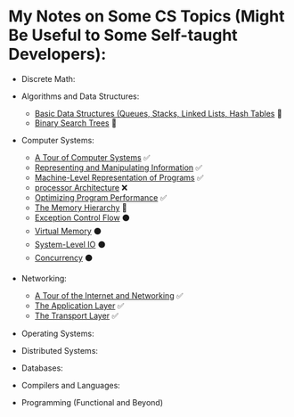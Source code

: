 # My Notes on Some CS Topics (Might Be Useful to Some Self-taught Developers):

- Discrete Math:

- Algorithms and Data Structures:
	+ [Basic Data Structures (Queues, Stacks, Linked Lists, Hash Tables](algorithms/basicDS.md) :arrows_counterclockwise:
	+ [Binary Search Trees](algorithms/bst.md) :arrows_counterclockwise:
- Computer Systems:
	+ [A Tour of Computer Systems](systems/computerSystems.md) :white_check_mark:
	+ [Representing and Manipulating Information](systems/repManInfo.md) :white_check_mark:
	+ [Machine-Level Representation of Programs](systems/machineLevelRep.md) :white_check_mark:
	+ [processor Architecture](systems/processorArchitecture.md) :x: 
	+ [Optimizing Program Performance](systems/optimizingPerformance.md) :white_check_mark:
	+ [The Memory Hierarchy](systems/memoryHierarchy.md) :arrows_counterclockwise:
	+ [Exception Control Flow](systems/exceptionalControlFlow.md) :black_circle: 
	+ [Virtual Memory](systems/virtualMemory.md) :black_circle: 
	+ [System-Level IO](systems/systemLevelIO.md) :black_circle:   
	+ [Concurrency](systems/concurrent.md) :black_circle:  
	

- Networking:
	+ [A Tour of the Internet and Networking](networking/networking-and-internet.md) :white_check_mark:
	+ [The Application Layer](networking/application.md) :white_check_mark:
	+ [The Transport Layer](networking/transport.md) :white_check_mark:

- Operating Systems:
- Distributed Systems:
- Databases:
- Compilers and Languages:
- Programming (Functional and Beyond)